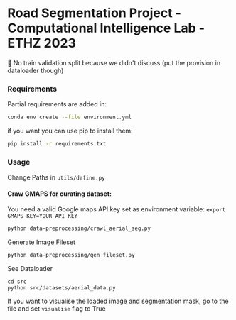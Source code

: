 # Road Segmentation Project - Computational Intelligence Lab - ETHZ 2023

:newspaper: No train validation split because we didn't discuss (put the provision in dataloader though)

### Requirements 

Partial requirements are added in:

```bash
conda env create --file environment.yml
```

if you want you can use pip to install them:

```bash
pip install -r requirements.txt
```


### Usage

Change Paths in ``utils/define.py``

#### Craw GMAPS for curating dataset:
You need a valid Google maps API key set as environment variable: `export GMAPS_KEY=YOUR_API_KEY`
```bash
python data-preprocessing/crawl_aerial_seg.py
```


Generate Image Fileset

```bash
python data-preprocessing/gen_fileset.py
```

See Dataloader

```
cd src
python src/datasets/aerial_data.py
```

If you want to visualise the loaded image and segmentation mask, go to the file and set ``visualise`` flag to True